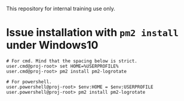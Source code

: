 This repository for internal training use only.


Issue installation with `pm2 install` under Windows10
==
```
# For cmd. Mind that the spacing below is strict.
user.cmd@proj-root> set HOME=%USERPROFILE%
user.cmd@proj-root> pm2 install pm2-logrotate
```

```
# For powershell.
user.powershell@proj-root> $env:HOME = $env:USERPROFILE
user.powershell@proj-root> pm2 install pm2-logrotate
```

